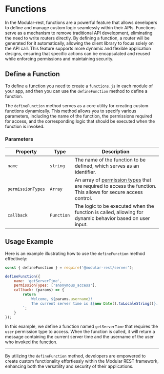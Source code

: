 # Functions
In the Modular-rest, functions are a powerful feature that allows developers to define and manage custom logic seamlessly within their APIs. Functions serve as a mechanism to remove traditional API development, eliminating the need to write routers directly. By defining a function, a router will be generated for it automatically, allowing the client library to focus solely on the API call. This feature supports more dynamic and flexible application designs, ensuring that specific actions can be encapsulated and reused while enforcing permissions and maintaining security.

## Define a Function
To define a function you need to create a `functions.js` in each module of your app, and then you can use the `defineFunction` method to define a function.

The `defineFunction` method serves as a core utility for creating custom functions dynamically. This method allows you to specify various parameters, including the name of the function, the permissions required for access, and the corresponding logic that should be executed when the function is invoked.

### Parameters
| **Property**      | **Type**   | **Description**                                                                                                                                         |
| ----------------- | ---------- | ------------------------------------------------------------------------------------------------------------------------------------------------------- |
| `name`            | `string`   | The name of the function to be defined, which serves as an identifier.                                                                                  |
| `permissionTypes` | `Array`    | An array of [permission types](./database.html#permission-types-table) that are required to access the function. This allows for secure access control. |
| `callback`        | `Function` | The logic to be executed when the function is called, allowing for dynamic behavior based on user input.                                                |

## Usage Example

Here is an example illustrating how to use the `defineFunction` method effectively:

```javascript
const { defineFunction } = require('@modular-rest/server');

defineFunction({
    name: 'getServerTime',
    permissionTypes: ['anonymous_access'],
    callback: (params) => {
        return `
            Welcome, ${params.username}! 
            The current server time is ${new Date().toLocaleString()}.
        `;
    }
});
```

In this example, we define a function named `getServerTime` that requires the `user` permission type to access. When the function is called, it will return a message containing the current server time and the username of the user who invoked the function.

---

By utilizing the `defineFunction` method, developers are empowered to create custom functionality effortlessly within the Modular REST framework, enhancing both the versatility and security of their applications.

